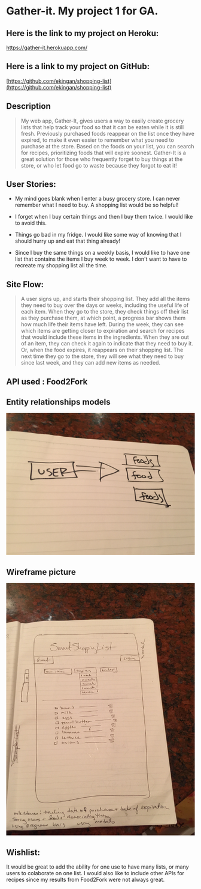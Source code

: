 # Gather-it. My project 1 for GA.

## Here is the link to my project on Heroku:
https://gather-it.herokuapp.com/

## Here is a link to my project on GitHub:
[https://github.com/ekingan/shopping-list](https://github.com/ekingan/shopping-list)

## Description

>My web app, Gather-It, gives users a way to easily create grocery lists that help track your food
>so that it can be eaten while it is still fresh. Previously purchased foods reappear on the list 
>once they have expired, to make it even easier to remember what you need to purchase at the store.
>Based on the foods on your list, you can search for recipes, prioritizing foods that will expire 
>soonest. Gather-It is a great solution for those who frequently forget to buy things at the store,
>or who let food go to waste because they forgot to eat it!

## User Stories:
* My mind goes blank when I enter a busy grocery store. I can never remember what I need to buy. A shopping list would be so helpful!

* I forget when I buy certain things and then I buy them twice. I would like to avoid this.

* Things go bad in my fridge. I would like some way of knowing that I should hurry up and eat that thing already!

* Since I buy the same things on a weekly basis, I would like to have one list that contains the items I buy week to week. I don't want to have to recreate my shopping list all the time.

## Site Flow:
>A user signs up, and starts their shopping list. They add all the items they need to buy over the
>days or weeks, including the useful life of each item. When they go to the store, they check things 
>off their list as they purchase them, at which point, a progress bar shows them how much life their
>items have left. During the week, they can see which items are getting closer to expiration and 
>search for recipes that would include these items in the ingredients. When they are out of an item, 
>they can check it again to indicate that they need to buy it. Or, when the food expires, it reappears
>on their shopping list. The next time they go to the store, they will see what they need to buy since
>last week, and they can add new items as needed.

## API used  : Food2Fork	

## Entity relationships models
![relationship model diagram](/README/model.relationships.project1.jpg)

## Wireframe picture

![Wireframe](/README/wireframe-project1.jpg)



## Wishlist:
It would be great to add the ability for one use to have many lists, or many users to colaborate 
on one list. I would also like to include other APIs for recipes since my results from Food2Fork 
were not always great.

